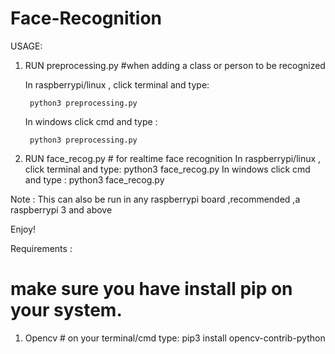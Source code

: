 # Face-Recognition
USAGE:

	
1. RUN preprocessing.py  #when adding a class or person to be recognized

	In raspberrypi/linux , click terminal and type:
	
	    python3 preprocessing.py
	    
	In windows click cmd and type :
	
	    python3 preprocessing.py
	
	
2. RUN face_recog.py   #  for realtime face recognition
	In raspberrypi/linux , click terminal and type:
	    python3 face_recog.py
	In windows click cmd and type :
	    python3 face_recog.py

Note : This can also  be run in any raspberrypi board ,recommended ,a raspberrypi 3 and above

Enjoy!

Requirements :
# make sure you have install pip on your system.
1. Opencv # on your terminal/cmd type:
	pip3 install opencv-contrib-python 
 
